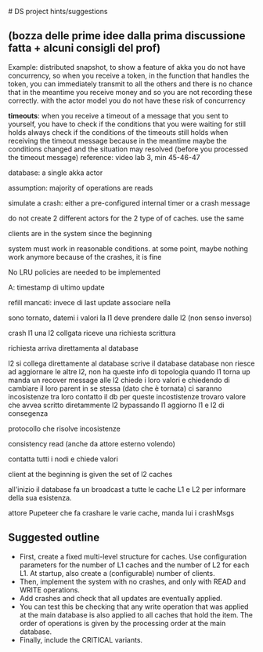 # DS project hints/suggestions 

## (bozza delle prime idee dalla prima discussione fatta + alcuni consigli del prof)

Example: distributed snapshot, to show a feature of akka
you do not have concurrency, so when you receive a token, in the function that handles the token, you can immediately transmit to all the others and there is no chance that in the meantime you receive money and so you are not recording these correctly. with the actor model you do not have these risk of concurrency

**timeouts**:
when you receive a timeout of a message that you sent to yourself, you have to check if the conditions that you were waiting for still holds
always check if the conditions of the timeouts still holds when receiving the timeout message
because in the meantime maybe the conditions changed and the situation may resolved (before you processed the timeout message)
reference: video lab 3, min 45-46-47


database: a single akka actor

assumption: majority of operations are reads

simulate a crash: either a pre-configured internal timer or a crash message 

do not create 2 different actors for the 2 type of of caches. use the same

clients are in the system since the beginning

system must work in reasonable conditions. 
at some point, maybe nothing work anymore because of the crashes, it is fine

No LRU policies are needed to be implemented



A: timestamp di ultimo update


refill mancati:
invece di last update
associare nella 



sono tornato, datemi i valori
la l1 deve prendere dalle l2 (non senso inverso)


crash l1 
una l2 collgata riceve una richiesta scrittura

richiesta arriva direttamenta al database

l2 si collega direttamente al database 
scrive il database
database non riesce ad aggiornare le altre l2, non ha queste info di topologia
quando l1 torna up manda un recover message alle l2
chiede i loro valori
e chiedendo di cambiare il loro parent in se stessa (dato che è tornata)
ci saranno incosistenze tra loro
contatto il db per queste incostistenze
trovaro valore che avvea scritto diretammente l2 bypassando l1
aggiorno l1 e l2 di consegenza


protocollo che risolve incosistenze


consistency read
(anche da attore esterno volendo)

contatta tutti i nodi
e chiede valori


client at the beginning is given the set of l2 caches


all'inizio il database fa un broadcast a tutte le cache L1 e L2 per informare della sua esistenza.


attore Pupeteer che fa crashare le varie cache, manda lui i crashMsgs



## Suggested outline

+ First, create a fixed multi-level structure for caches.
Use configuration parameters for the number of L1 caches and the number of L2 for each L1. At startup, also create a (configurable) number of clients.
+ Then, implement the system with no crashes, and only with READ and WRITE operations.
+ Add crashes and check that all updates are eventually applied.
+ You can test this be checking that any write operation that was applied at the main database is also applied to all caches that hold the item. The order of operations is given by the processing order at the main database.
+ Finally, include the CRITICAL variants.

